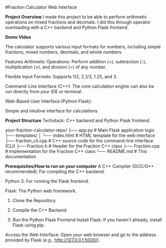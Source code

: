 #Fraction Calculator Web Interface

**Project Overview**
I made this project to be able to perform arithmetic operations on mixed fractions and decimals. I did this through operator overloading with a C++ backend and Python Flask frontend. 

**Demo Video**

The calculator supports various input formats for numbers, including simple fractions, mixed numbers, decimals, and whole numbers.

Features
Arithmetic Operations: Perform addition (+), subtraction (-), multiplication (×), and division (÷) of any number. 

Flexible Input Formats: Supports 1/2, 2_1/3, 1.25, and 3.

Command-Line Interface (C++): The core calculation engine can also be run directly from your IDE or terminal.

Web-Based User Interface (Python Flask):

Simple and intuitive interface for calculations.

**Project Structure**
Techstack: C++ backend and Python Flask frontend.

your-fraction-calculator-repo/
├── app.py                  # Main Flask application logic
├── templates/
│   └── index.html          # HTML template for the web interface
├── fraction_cli.cpp        # C++ source code for the command-line interface (CLI)
├── Fraction.h              # Header for the Fraction C++ class
├── Fraction.cpp            # Implementation for the Fraction C++ class
└── README.md               # This documentation

**Prerequisites/How to run on your computer**
A C++ Compiler (GCC/G++ recommended): For compiling the C++ backend.

Python 3: For running the Flask frontend.

Flask: The Python web framework.

1. Clone the Repository 

2. Compile the C++ Backend

3. Run the Python Flask Frontend
Install Flask: If you haven't already, install Flask using pip:

Access the Web Interface: Open your web browser and go to the address provided by Flask (e.g., http://127.0.0.1:5000/).
